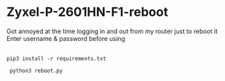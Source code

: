 # Zyxel-P-2601HN-F1-reboot
Got annoyed at the time logging in and out from my router just to reboot it<br>
Enter username & password before using<br><br>
<code>
pip3 install -r requirements.txt <br>
<br> python3 reboot.py
</code>
